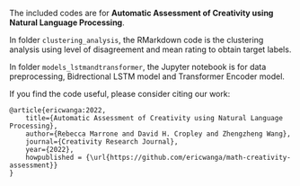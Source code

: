The included codes are for **Automatic Assessment of Creativity using Natural Language Processing**.

In folder `clustering_analysis`, the RMarkdown code is the clustering analysis using level of disagreement and mean rating to obtain target labels.

In folder `models_lstmandtransformer`, the Jupyter notebook is for data preprocessing, Bidrectional LSTM model and Transformer Encoder model.

If you find the code useful, please consider citing our work:

```
@article{ericwanga:2022,
    title={Automatic Assessment of Creativity using Natural Language Processing},
    author={Rebecca Marrone and David H. Cropley and Zhengzheng Wang},
    journal={Creativity Research Journal},
    year={2022},
    howpublished = {\url{https://github.com/ericwanga/math-creativity-assessment}}
}
```
